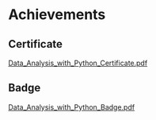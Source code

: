 

# Achievements
## Certificate
[Data_Analysis_with_Python_Certificate.pdf](https://prod-files-secure.s3.us-west-2.amazonaws.com/03e82b26-cccb-4906-bb56-adabcbdc0655/1aa3a050-2338-4a85-85d5-899bad17a31c/Data_Analysis_with_Python_Certificate.pdf?X-Amz-Algorithm=AWS4-HMAC-SHA256&X-Amz-Content-Sha256=UNSIGNED-PAYLOAD&X-Amz-Credential=ASIAZI2LB4664SRKDVAO%2F20250206%2Fus-west-2%2Fs3%2Faws4_request&X-Amz-Date=20250206T231608Z&X-Amz-Expires=3600&X-Amz-Security-Token=IQoJb3JpZ2luX2VjEE8aCXVzLXdlc3QtMiJIMEYCIQC4y5Iy9g1D1qbZOK2fmbSlJT6ixErOn84HCEdV4zRavwIhAPf7HKic%2BGUywyX9R3OgJROw%2F0KNEpzXJWrw3QNh6VLgKv8DCGgQABoMNjM3NDIzMTgzODA1IgzA7r7Cz8nkGsUhkaAq3APKVHxlr4J5AumqV7IfMypJ9Fcohfc5O8OV80JliWz3OmsGWDBSJYlkzv0lKJcZ9NdyvH18IN9j9wAWZsVd812Ro0G3LlExDXIRxi5f7qiqbE26%2BQ2kvf%2BS1jDiFLKjTigUJAakWEqmIkFMZlU%2B3knlXLL7If9PaGapqEXITDCaIhOImgCr8wJX8XImcLo%2FD9M%2Fx%2FPGyKzOHjTVfPDLOWIaRZWlx4Sd3f%2BwsnIkq0FL9jkw2KkoLTYmCBTDs0AwcnZsUErr4uiGMqSXtR3TPsBFebGvdz0kywe5ehBVJdp7zjUBNYruz3YIQGrfCd8%2B0AZTtAiKUuUBr27yZlB38OjB6Ymubd97VaCLP%2FVyKS9HptXw6xzwlTc0d43KHUhhCrB%2F5v71j3lUXPMQsfLu84FCJb90NP8C6zWcLAWSAE9P1sEcNLqmZNJwwooPKnXV19vRWsUQPkUclBKBUaOm1fISRy8nCTvfQovnUFK7T6bY0iZASyTXj9LYrKuIIFSCpgTyaMywVsgm3H4A6o2XE9%2F3NH1E9Z06eJDEk5skIqTN1MU7cmotsWtsu318AZn3vIuvy7Ap1%2FQyEEFzcfr2gUxiggtmgoDNLBu9SxZ6PwuWhb%2FRMTq39F%2BMpuVanDDp%2FZS9BjqkATVtn5dGqN1CcM9yiqRzAVAhZe%2BnLZBjgGk7dFkkzTaj49z%2FbFjymLhXnsjNeO7rVsKgahqlZss2vEKE2xte6209O8FZlKloXYajyBEYhGLA5OSqdxdoEpT5T%2BXj40Uiad9GurS0g6uTHCRO18bTa%2BssCsd8GnnvhrqhdQ6YKz8%2FJLVYbNYs3B9hDZFkYBQESvb6OYVxKW7CVcbXFZYx8J%2FxoZa9&X-Amz-Signature=3164ab367dfe544a5ee951f2a7c6479d736ed41787199e40495b99e42d5fedab&X-Amz-SignedHeaders=host&x-id=GetObject)
## Badge
[Data_Analysis_with_Python_Badge.pdf](https://prod-files-secure.s3.us-west-2.amazonaws.com/03e82b26-cccb-4906-bb56-adabcbdc0655/4fa9bcf8-b584-40dd-8775-c0bfadf6a6f0/Data_Analysis_with_Python_Badge.pdf?X-Amz-Algorithm=AWS4-HMAC-SHA256&X-Amz-Content-Sha256=UNSIGNED-PAYLOAD&X-Amz-Credential=ASIAZI2LB4664SRKDVAO%2F20250206%2Fus-west-2%2Fs3%2Faws4_request&X-Amz-Date=20250206T231608Z&X-Amz-Expires=3600&X-Amz-Security-Token=IQoJb3JpZ2luX2VjEE8aCXVzLXdlc3QtMiJIMEYCIQC4y5Iy9g1D1qbZOK2fmbSlJT6ixErOn84HCEdV4zRavwIhAPf7HKic%2BGUywyX9R3OgJROw%2F0KNEpzXJWrw3QNh6VLgKv8DCGgQABoMNjM3NDIzMTgzODA1IgzA7r7Cz8nkGsUhkaAq3APKVHxlr4J5AumqV7IfMypJ9Fcohfc5O8OV80JliWz3OmsGWDBSJYlkzv0lKJcZ9NdyvH18IN9j9wAWZsVd812Ro0G3LlExDXIRxi5f7qiqbE26%2BQ2kvf%2BS1jDiFLKjTigUJAakWEqmIkFMZlU%2B3knlXLL7If9PaGapqEXITDCaIhOImgCr8wJX8XImcLo%2FD9M%2Fx%2FPGyKzOHjTVfPDLOWIaRZWlx4Sd3f%2BwsnIkq0FL9jkw2KkoLTYmCBTDs0AwcnZsUErr4uiGMqSXtR3TPsBFebGvdz0kywe5ehBVJdp7zjUBNYruz3YIQGrfCd8%2B0AZTtAiKUuUBr27yZlB38OjB6Ymubd97VaCLP%2FVyKS9HptXw6xzwlTc0d43KHUhhCrB%2F5v71j3lUXPMQsfLu84FCJb90NP8C6zWcLAWSAE9P1sEcNLqmZNJwwooPKnXV19vRWsUQPkUclBKBUaOm1fISRy8nCTvfQovnUFK7T6bY0iZASyTXj9LYrKuIIFSCpgTyaMywVsgm3H4A6o2XE9%2F3NH1E9Z06eJDEk5skIqTN1MU7cmotsWtsu318AZn3vIuvy7Ap1%2FQyEEFzcfr2gUxiggtmgoDNLBu9SxZ6PwuWhb%2FRMTq39F%2BMpuVanDDp%2FZS9BjqkATVtn5dGqN1CcM9yiqRzAVAhZe%2BnLZBjgGk7dFkkzTaj49z%2FbFjymLhXnsjNeO7rVsKgahqlZss2vEKE2xte6209O8FZlKloXYajyBEYhGLA5OSqdxdoEpT5T%2BXj40Uiad9GurS0g6uTHCRO18bTa%2BssCsd8GnnvhrqhdQ6YKz8%2FJLVYbNYs3B9hDZFkYBQESvb6OYVxKW7CVcbXFZYx8J%2FxoZa9&X-Amz-Signature=e205a105bf1eef647a25211ded0ce74463c932071e7742c715487ff1171c4282&X-Amz-SignedHeaders=host&x-id=GetObject)
